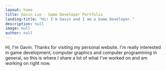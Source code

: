 ```yaml
---
layout: home
title: Gavin Luo - Game Developer Portfolio
landing-title: "Hi! I'm Gavin and I am a Game Developer."
description: null
image: null
author: null
---
```


Hi, I'm Gavin. Thanks for visiting my personal website. I'm really interested in game development, computer graphics and computer programming in general, so this is where I share a lot of what I've worked on and am working on right now.
